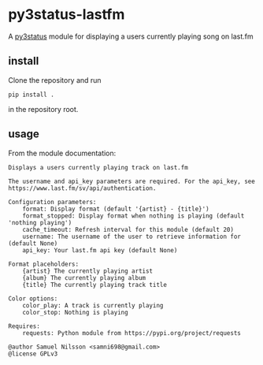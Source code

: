 # py3status-lastfm
A [py3status](https://github.com/ultrabug/py3status) module for displaying a users currently playing song on last.fm

## install
Clone the repository and run
```text
pip install .
```
in the repository root.

## usage
From the module documentation:
```text
Displays a users currently playing track on last.fm

The username and api_key parameters are required. For the api_key, see https://www.last.fm/sv/api/authentication.

Configuration parameters:
    format: Display format (default '{artist} - {title}')
    format_stopped: Display format when nothing is playing (default 'nothing playing')
    cache_timeout: Refresh interval for this module (default 20)
    username: The username of the user to retrieve information for (default None)
    api_key: Your last.fm api key (default None)

Format placeholders:
    {artist} The currently playing artist
    {album} The currently playing album
    {title} The currently playing track title

Color options:
    color_play: A track is currently playing
    color_stop: Nothing is playing

Requires:
    requests: Python module from https://pypi.org/project/requests

@author Samuel Nilsson <samni698@gmail.com>
@license GPLv3
```
